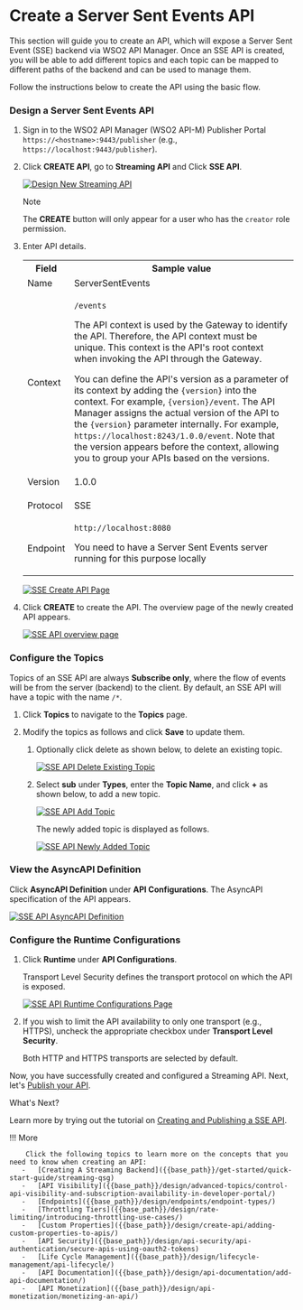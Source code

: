 # Create a Server Sent Events API

This section will guide you to create an API, which will expose a Server Sent Event (SSE) backend via WSO2 API Manager. 
Once an SSE API is created, you will be able to add different topics and each topic can be mapped to different paths of the backend and can be used to manage them.

Follow the instructions below to create the API using the basic flow.


### Design a Server Sent Events API

1.  Sign in to the WSO2 API Manager (WSO2 API-M) Publisher Portal `https://<hostname>:9443/publisher` (e.g., `https://localhost:9443/publisher`).

2.  Click **CREATE API**, go to **Streaming API** and Click **SSE API**.

    [![Design New Streaming API]({{base_path}}/assets/img/learn/design-api/streaming-api/design-new-streaming-api.png)]({{base_path}}/assets/img/learn/design-api/streaming-api/design-new-streaming-api.png)

    <html><div class="admonition note">
      <p class="admonition-title">Note</p>
      <p>The <b>CREATE</b> button will only appear for a user who has the <code>creator</code> role permission.</p>
      </div>
    </html>
    
3.  Enter API details. 
    
     <table>
         <colgroup>
             <col/>
             <col/>
             <col/>
         </colgroup>
         <tbody>
             <tr>
                 <th colspan="2">Field</th>
                 <th >Sample 
          value</th>
             </tr>
             <tr>
                 <td colspan="2" class="confluenceTd">Name</td>
                 <td class="confluenceTd">ServerSentEvents</td>
             </tr>
             <tr>
                 <td colspan="2" class="confluenceTd">Context</td>
                 <td class="confluenceTd">
                     <div class="content-wrapper">
                         <p>
                             <code>/events</code>
                         </p>
                         <div>
                             <div class="confluence-information-macro-body">
                                 <p>The API context is used by the Gateway to identify the API. 
          Therefore, the API context must be unique. This context is the API's root context when invoking the API through 
          the Gateway.</p>
                             </div>
                             <div class="confluence-information-macro confluence-information-macro-tip">
                                 <span class="aui-icon aui-icon-small aui-iconfont-approve confluence-information-macro-icon"></span>
                                 <div class="confluence-information-macro-body">
                                     <p>You can define the API's version as a parameter of its context by 
          adding the <code>{version}</code> into the context. For example, <code>{version}/event</code>. The API Manager 
          assigns the actual version of the API to the <code>{version}</code> parameter internally. For example, 
                                         <code>https://localhost:8243/1.0.0/event</code>. Note that the version appears before the context, allowing you to 
          group your APIs based on the versions.</p>
                                 </div>
                             </div>
                         </div>
                     </div>
                 </td>
             </tr>
             <tr>
                 <td colspan="2" class="confluenceTd">Version</td>
                 <td colspan="1" class="confluenceTd">1.0.0</td>
             </tr>
             <tr>
                 <td colspan="2" class="confluenceTd">Protocol</td>
                 <td colspan="1" class="confluenceTd">
                     <p>SSE</p>
                 </td>
             </tr>
             <tr>
                 <td colspan="2" class="confluenceTd">Endpoint</td>
                 <td colspan="1" class="confluenceTd">
                     <code>http://localhost:8080</code>
                     <p>You need to have a Server Sent Events server running for this purpose locally</p>
                 </td>
             </tr>
         </tbody>
     </table>
             
      [![SSE Create API Page]({{base_path}}/assets/img/learn/design-api/streaming-api/sse/create-sse-api-form.png)]({{base_path}}/assets/img/learn/design-api/streaming-api/sse/create-sse-api-form.png)

4.  Click **CREATE** to create the API. The overview page of the newly created API appears. 
    
    [![SSE API overview page]({{base_path}}/assets/img/learn/design-api/streaming-api/sse/sse-api-overview-page.png)]({{base_path}}/assets/img/learn/design-api/streaming-api/sse/sse-api-overview-page.png)


### Configure the Topics

Topics of an SSE API are always **Subscribe only**, where the flow of events will be from the server (backend) to the client. By default, an SSE API will have a topic with the name `/*`.

1. Click **Topics** to navigate to the **Topics** page.

2. Modify the topics as follows and click **Save** to update them.

    1. Optionally click delete as shown below, to delete an existing topic.

        [![SSE API Delete Existing Topic]({{base_path}}/assets/img/learn/design-api/streaming-api/sse/sse-api-delete-default-topic.png)]({{base_path}}/assets/img/learn/design-api/streaming-api/sse/sse-api-delete-default-topic.png)

    2. Select **sub** under **Types**, enter the **Topic Name**, and click **+** as shown below, to add a new topic.
            
       [![SSE API Add Topic]({{base_path}}/assets/img/learn/design-api/streaming-api/sse/sse-api-create-new-topic.png)]({{base_path}}/assets/img/learn/design-api/streaming-api/sse/sse-api-create-new-topic.png)
        
       The newly added topic is displayed as follows.
            
       [![SSE API Newly Added Topic]({{base_path}}/assets/img/learn/design-api/streaming-api/sse/sse-api-newly-added-topic.png)]({{base_path}}/assets/img/learn/design-api/streaming-api/sse/sse-api-newly-added-topic.png)


### View the AsyncAPI Definition

Click **AsyncAPI Definition** under **API Configurations**. The AsyncAPI specification of the API appears.
    
   [![SSE API AsyncAPI Definition]({{base_path}}/assets/img/learn/design-api/streaming-api/sse/sse-api-asyncapi.png)]({{base_path}}/assets/img/learn/design-api/streaming-api/sse/sse-api-asyncapi.png)


### Configure the Runtime Configurations

1. Click **Runtime** under **API Configurations**. 

    Transport Level Security  defines the transport protocol on which the API is exposed.  

    [![SSE API Runtime Configurations Page]({{base_path}}/assets/img/learn/design-api/streaming-api/sse/sse-api-runtime-configurations-page.png)]({{base_path}}/assets/img/learn/design-api/streaming-api/sse/sse-api-runtime-configurations-page.png)

2. If you wish to limit the API availability to only one transport (e.g., HTTPS), uncheck the appropriate checkbox under **Transport Level Security**.

    Both HTTP and HTTPS transports are selected by default.


Now, you have successfully created and configured a Streaming API. Next, let's [Publish your API]({{base_path}}/deploy-and-publish/publish-on-dev-portal/publish-an-api).

<div class="admonition note">
<p class="admonition-title">What's Next?</p>
<p>Learn more by trying out the tutorial on <a href="{{base_path}}/tutorials/streaming-api/create-and-publish-sse-api">Creating and Publishing a SSE API</a>.</p>
</div>

!!! More

        Click the following topics to learn more on the concepts that you need to know when creating an API:
       -   [Creating A Streaming Backend]({{base_path}}/get-started/quick-start-guide/streaming-qsg)
       -   [API Visibility]({{base_path}}/design/advanced-topics/control-api-visibility-and-subscription-availability-in-developer-portal/)
       -   [Endpoints]({{base_path}}/design/endpoints/endpoint-types/)
       -   [Throttling Tiers]({{base_path}}/design/rate-limiting/introducing-throttling-use-cases/)
       -   [Custom Properties]({{base_path}}/design/create-api/adding-custom-properties-to-apis/)
       -   [API Security]({{base_path}}/design/api-security/api-authentication/secure-apis-using-oauth2-tokens)
       -   [Life Cycle Management]({{base_path}}/design/lifecycle-management/api-lifecycle/)
       -   [API Documentation]({{base_path}}/design/api-documentation/add-api-documentation/)
       -   [API Monetization]({{base_path}}/design/api-monetization/monetizing-an-api/)
